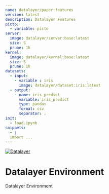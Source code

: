 ```yaml
---
name: datalayer/paper:features
version: latest
description: Datalayer Features
picto:
  - variable: picto
server:
  image: datalayer/server:base:latest
  size: S
  prune: 1h
kernel:
  image: datalayer/kernel:base:latest
  size: S
  prune: 1h
datasets:
  - input:
    - variable : iris
      image: datalayer/dataset:iris:latest
  - output:
    - name: iris_predict
      variable: iris_predict
      type: pandas
      format: csv
      separator: ;
init:
  - load.ipynb
snippets:
  - |
  import ...
---
```


[![Datalayer](https://raw.githubusercontent.com/datalayer/datalayer/main/res/logo/datalayer-25.svg?sanitize=true)](https://datalayer.io)

# Datalayer Environment

Datalayer Environment
